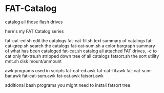 # FAT-Catalog
catalog all those flash drives

here's my FAT Catalog series

fat-cat-ed.sh        edit the catalogs
fat-cat-fil.sh       text summary of catalogs
fat-cat-grep.sh      search the catalogs
fat-cat-sum.sh       a color bargraph summary of what has been cataloged
fat-cat.sh           catalog all attached FAT drives, -c to cat only
fat-tre.sh           stripped down tree of all catalogs
fatsort.sh           the sort utility
mnt.sh               disk mount/unmount

awk programs used in scripts
fat-cat-ed.awk
fat-cat-fil.awk
fat-cat-sum-bar.awk
fat-cat-sum.awk
fat-cat.awk
fatsort.awk

additional bash programs you might need to install
fatsort
tree
